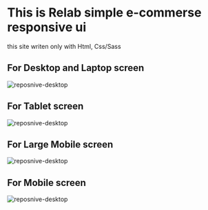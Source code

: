 # This is Relab simple e-commerse responsive ui
this site writen only with Html, Css/Sass
## For Desktop and Laptop screen
![reposnive-desktop](./responsive-laptop.gif)
## For Tablet screen
![reposnive-desktop](./responsive-tablet.gif)
## For Large Mobile screen
![reposnive-desktop](./responsive-lg-mobile.gif)
## For Mobile screen
![reposnive-desktop](./responsive-mobile.gif)